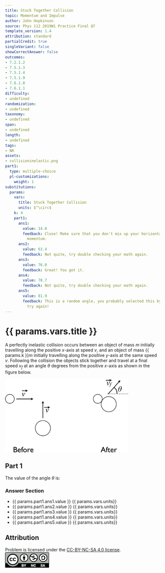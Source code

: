 ```yaml
---
title: Stuck Together Collision
topic: Momentum and Impulse
author: John Hopkinson
source: Phys 112 2019W1 Practice Final Q7
template_version: 1.4
attribution: standard
partialCredit: true
singleVariant: false
showCorrectAnswer: false
outcomes:
- 7.2.1.2
- 7.5.1.3
- 7.5.1.4
- 7.5.1.9
- 7.6.1.0
- 7.6.1.1
difficulty:
- undefined
randomization:
- undefined
taxonomy:
- undefined
span:
- undefined
length:
- undefined
tags:
- NR
assets:
- collisioninelastic.png
part1:
  type: multiple-choice
  pl-customizations:
    weight: 1
substitutions:
  params:
    vars:
      title: Stuck Together Collision
      units: $^\circ$
    k: 4
    part1:
      ans1:
        value: 14.0
        feedback: Close! Make sure that you don't mix up your horizontal and vertical
          momentum.
      ans2:
        value: 63.4
        feedback: Not quite, try double checking your math again.
      ans3:
        value: 76.0
        feedback: Great! You got it.
      ans4:
        value: 78.7
        feedback: Not quite, try double checking your math again.
      ans5:
        value: 81.9
        feedback: This is a random angle, you probably selected this by mistake! Please
          try again!
---
```

# {{ params.vars.title }}
A perfectly inelastic collision occurs between an object of mass $m$ initially travelling along the positive $x$-axis at speed $v$, and an object of mass {{ params.k }}$m$ initially travelling along the positive $y$-axis at the same speed $v$. Following the collision the objects stick together and travel at a final speed $v_f$ at an angle $\theta$ degrees from the positive $x$-axis as shown in the figure below.

<img src="collisioninelastic.png" alt="A before picture, displaying a small mass travelling to the right at velocity v and a larger mass travelling up at velocity v, and an after picture, where the two masses are now stuck together and travelling at some velocity v sub f at an angle theta above the positive x-axis." width=400> <br />

## Part 1

The value of the angle $\theta$ is:

### Answer Section

- {{ params.part1.ans1.value }} {{ params.vars.units}}
- {{ params.part1.ans2.value }} {{ params.vars.units}}
- {{ params.part1.ans3.value }} {{ params.vars.units}}
- {{ params.part1.ans4.value }} {{ params.vars.units}}
- {{ params.part1.ans5.value }} {{ params.vars.units}}

## Attribution

Problem is licensed under the [CC-BY-NC-SA 4.0 license](https://creativecommons.org/licenses/by-nc-sa/4.0/).<br> ![The Creative Commons 4.0 license requiring attribution-BY, non-commercial-NC, and share-alike-SA license.](https://raw.githubusercontent.com/firasm/bits/master/by-nc-sa.png)